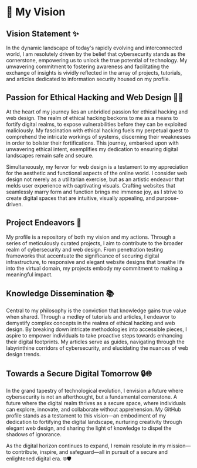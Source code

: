 # 🌟 My Vision

## **Vision Statement** ✨

In the dynamic landscape of today's rapidly evolving and interconnected world, I am resolutely driven by the belief that cybersecurity stands as the cornerstone, empowering us to unlock the true potential of technology. My unwavering commitment to fostering awareness and facilitating the exchange of insights is vividly reflected in the array of projects, tutorials, and articles dedicated to information security housed on my profile.

## **Passion for Ethical Hacking and Web Design** 🔐🌐

At the heart of my journey lies an unbridled passion for ethical hacking and web design. The realm of ethical hacking beckons to me as a means to fortify digital realms, to expose vulnerabilities before they can be exploited maliciously. My fascination with ethical hacking fuels my perpetual quest to comprehend the intricate workings of systems, discerning their weaknesses in order to bolster their fortifications. This journey, embarked upon with unwavering ethical intent, exemplifies my dedication to ensuring digital landscapes remain safe and secure.

Simultaneously, my fervor for web design is a testament to my appreciation for the aesthetic and functional aspects of the online world. I consider web design not merely as a utilitarian exercise, but as an artistic endeavor that melds user experience with captivating visuals. Crafting websites that seamlessly marry form and function brings me immense joy, as I strive to create digital spaces that are intuitive, visually appealing, and purpose-driven.

## **Project Endeavors** 🚀

My profile is a repository of both my vision and my actions. Through a series of meticulously curated projects, I aim to contribute to the broader realm of cybersecurity and web design. From penetration testing frameworks that accentuate the significance of securing digital infrastructure, to responsive and elegant website designs that breathe life into the virtual domain, my projects embody my commitment to making a meaningful impact.

## **Knowledge Dissemination** 📚

Central to my philosophy is the conviction that knowledge gains true value when shared. Through a medley of tutorials and articles, I endeavor to demystify complex concepts in the realms of ethical hacking and web design. By breaking down intricate methodologies into accessible pieces, I aspire to empower individuals to take proactive steps towards enhancing their digital footprints. My articles serve as guides, navigating through the labyrinthine corridors of cybersecurity, and elucidating the nuances of web design trends.

## **Towards a Secure Digital Tomorrow** 🔒🌐

In the grand tapestry of technological evolution, I envision a future where cybersecurity is not an afterthought, but a fundamental cornerstone. A future where the digital realm thrives as a secure space, where individuals can explore, innovate, and collaborate without apprehension. My GitHub profile stands as a testament to this vision—an embodiment of my dedication to fortifying the digital landscape, nurturing creativity through elegant web design, and sharing the light of knowledge to dispel the shadows of ignorance.

As the digital horizon continues to expand, I remain resolute in my mission—to contribute, inspire, and safeguard—all in pursuit of a secure and enlightened digital era. 🌐🛡️